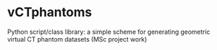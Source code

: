 # vCTphantoms
 Python script/class library: a simple scheme for generating geometric virtual CT phantom datasets (MSc project work)
